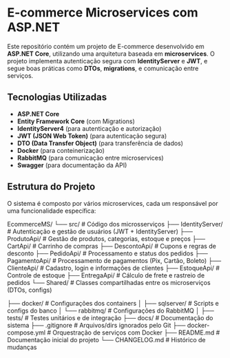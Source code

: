 # E-commerce Microservices com ASP.NET

Este repositório contém um projeto de E-commerce desenvolvido em **ASP.NET Core**, utilizando uma arquitetura baseada em **microservices**. O projeto implementa autenticação segura com **IdentityServer** e **JWT**, e segue boas práticas como **DTOs**, **migrations**, e comunicação entre serviços.

## Tecnologias Utilizadas
- **ASP.NET Core**  
- **Entity Framework Core** (com Migrations)  
- **IdentityServer4** (para autenticação e autorização)  
- **JWT (JSON Web Token)** (para autenticação segura)  
- **DTO (Data Transfer Object)** (para transferência de dados)  
- **Docker** (para conteinerização)  
- **RabbitMQ** (para comunicação entre microservices)  
- **Swagger** (para documentação da API)  

## Estrutura do Projeto
O sistema é composto por vários microservices, cada um responsável por uma funcionalidade específica:

EcommerceMS/
└── src/                     # Código dos microsserviços
    ├── IdentityServer/      # Autenticação e gestão de usuários (JWT + IdentityServer)
    ├── ProdutoApi/          # Gestão de produtos, categorias, estoque e preços
    ├── CartApi/             # Carrinho de compras
    ├── DescontoApi/         # Cupons e regras de desconto
    ├── PedidoApi/           # Processamento e status dos pedidos
    ├── PagamentoApi/        # Processamento de pagamentos (Pix, Cartão, Boleto)
    ├── ClienteApi/          # Cadastro, login e informações de clientes
    ├── EstoqueApi/          # Controle de estoque
    ├── EntregaApi/          # Cálculo de frete e rastreio de pedidos
    └── Shared/              # Classes compartilhadas entre os microserviços (DTOs, configs)

├── docker/                  # Configurações dos containers
│   ├── sqlserver/           # Scripts e configs do banco
│   └── rabbitmq/            # Configurações do RabbitMQ
│
├── tests/                   # Testes unitários e de integração
├── docs/                    # Documentação do sistema
├── .gitignore               # Arquivos/dirs ignorados pelo Git
├── docker-compose.yml       # Orquestração de serviços com Docker
├── README.md                # Documentação inicial do projeto
└── CHANGELOG.md             # Histórico de mudanças
